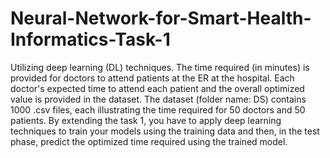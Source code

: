 # Neural-Network-for-Smart-Health-Informatics-Task-1
Utilizing deep learning (DL) techniques. The time required (in minutes) is provided for doctors to attend patients at the ER at the hospital. Each doctor's expected time to attend each patient and the overall optimized value is provided in the dataset. The dataset (folder name: DS) contains 1000 .csv files, each illustrating the time required for 50 doctors and 50 patients. By extending the task 1, you have to apply deep learning techniques to train your models using the training data and then, in the test phase, predict the optimized time required using the trained model.
